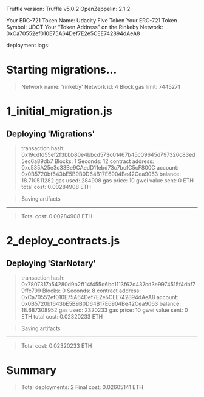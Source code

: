 Truffle version: Truffle v5.0.2
OpenZeppelin: 2.1.2


Your ERC-721 Token Name: Udacity Five Token
Your ERC-721 Token Symbol: UDCT
Your “Token Address” on the Rinkeby Network: 0xCa70552ef010E75A64Def7E2e5CEE742894dAeA8




deployment logs:


Starting migrations...
======================
> Network name:    'rinkeby'
> Network id:      4
> Block gas limit: 7445271


1_initial_migration.js
======================

   Deploying 'Migrations'
   ----------------------
   > transaction hash:    0x19cdfd55ef2f3bbb80e4bbcd573c01467b45c09645d797326c83ed5ec6a89db7
   > Blocks: 1            Seconds: 12
   > contract address:    0xc535A25e3c33Be9CAedD11ebd73c7bcfC5cF800C
   > account:             0x0B5720bf643bE5B9B0D64B17E6904Be42Cea9063
   > balance:             18.710511282
   > gas used:            284908
   > gas price:           10 gwei
   > value sent:          0 ETH
   > total cost:          0.00284908 ETH

   > Saving artifacts
   -------------------------------------
   > Total cost:          0.00284908 ETH


2_deploy_contracts.js
=====================

   Deploying 'StarNotary'
   ----------------------
   > transaction hash:    0x7807317a54280d9b2ff14f455d6bc1113f62d437cd3e9974515f4dbf79ffc799
   > Blocks: 0            Seconds: 8
   > contract address:    0xCa70552ef010E75A64Def7E2e5CEE742894dAeA8
   > account:             0x0B5720bf643bE5B9B0D64B17E6904Be42Cea9063
   > balance:             18.687308952
   > gas used:            2320233
   > gas price:           10 gwei
   > value sent:          0 ETH
   > total cost:          0.02320233 ETH

   > Saving artifacts
   -------------------------------------
   > Total cost:          0.02320233 ETH


Summary
=======
> Total deployments:   2
> Final cost:          0.02605141 ETH